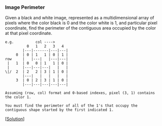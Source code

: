 ### Image Perimeter

Given a black and white image, represented as a multidimensional array of pixels where the color black is 0 and the color white is 1, and particular pixel coordinate, find the perimeter of the contiguous area occupied by the color at that pixel coordinate.

```
e.g.          col ---->
          0   1   2   3   4
        |---|-------|---|---|
     0  | 0 | 1   1 | 0 | 1 |     
row     |   |---|   |---|---|     
 |   1  | 0   0 | 1   1 | 0 |
 |      |---|---|---|   |   |     
\|/  2  | 2   2 | 3 | 1 | 0 |     
        |---|   |   |   |   |
     3  | 0 | 2 | 3 | 1 | 0 |
        |---|---|---|---|---|
        
Assuming (row, col) format and 0-based indexes, pixel (3, 1) contains the color 1.

You must find the perimeter of all of the 1's that occupy the contiguous shape started by the first indicated 1.
```

\[[Solution](solution.cpp)\]
